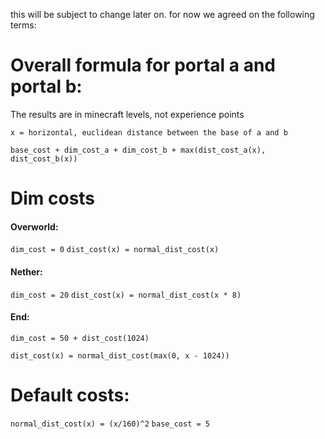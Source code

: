 this will be subject to change later on. for now we agreed on the following terms:

# Overall formula for portal a and portal b:

The results are in minecraft levels, not experience points

`x = horizontal, euclidean distance between the base of a and b`

`base_cost + dim_cost_a + dim_cost_b + max(dist_cost_a(x), dist_cost_b(x))`

# Dim costs

#### Overworld: 	

`dim_cost = 0`
`dist_cost(x) = normal_dist_cost(x)`

#### Nether:

`dim_cost = 20`
`dist_cost(x) = normal_dist_cost(x * 8)`

#### End: 	

`dim_cost = 50 + dist_cost(1024)`

`dist_cost(x) = normal_dist_cost(max(0, x - 1024))`

# Default costs:

`normal_dist_cost(x) = (x/160)^2`
`base_cost = 5`